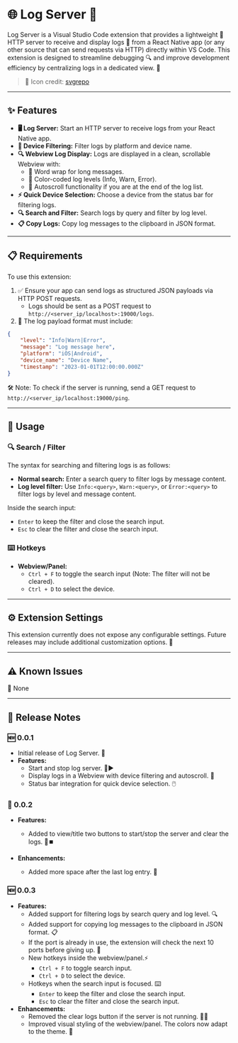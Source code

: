 # 🌐 Log Server 🚀

Log Server is a Visual Studio Code extension that provides a lightweight 🌟 HTTP server to receive and display logs 📜 from a React Native app (or any other source that can send requests via HTTP) directly within VS Code. This extension is designed to streamline debugging 🔍 and improve development efficiency by centralizing logs in a dedicated view. 🎯

> 🎨 Icon credit: [svgrepo](https://www.svgrepo.com/svg/279075/log-wood)

---

## ✨ Features

- **🖥️ Log Server:** Start an HTTP server to receive logs from your React Native app.
- **📱 Device Filtering:** Filter logs by platform and device name.
- **🔍 Webview Log Display:** Logs are displayed in a clean, scrollable Webview with:
  - 📜 Word wrap for long messages.
  - 🎨 Color-coded log levels (Info, Warn, Error).
  - 🔄 Autoscroll functionality if you are at the end of the log list.
- **⚡ Quick Device Selection:** Choose a device from the status bar for filtering logs.
- **🔍 Search and Filter:** Search logs by query and filter by log level.
- **📋 Copy Logs:** Copy log messages to the clipboard in JSON format.

---

## 📋 Requirements

To use this extension:

1. ✅ Ensure your app can send logs as structured JSON payloads via HTTP POST requests.
   - Logs should be sent as a POST request to `http://<server_ip/localhost>:19000/logs`.
2. 📝 The log payload format must include:
   
```json
{
    "level": "Info|Warn|Error",
    "message": "Log message here",
    "platform": "iOS|Android",
    "device_name": "Device Name",
    "timestamp": "2023-01-01T12:00:00.000Z"
}
```

🛠️ Note: To check if the server is running, send a GET request to `http://<server_ip/localhost:19000/ping`.

---

## 🚀 Usage

### 🔍 Search / Filter
The syntax for searching and filtering logs is as follows:
- **Normal search:** Enter a search query to filter logs by message content.
- **Log level filter:** Use `Info:<query>`, `Warn:<query>`, or `Error:<query>` to filter logs by level and message content.

Inside the search input:
- `Enter` to keep the filter and close the search input.
- `Esc` to clear the filter and close the search input.

### ⌨️ Hotkeys
- **Webview/Panel:**
  - `Ctrl + F` to toggle the search input (Note: The filter will not be cleared).
  - `Ctrl + D` to select the device.

---

## ⚙️ Extension Settings

This extension currently does not expose any configurable settings. Future releases may include additional customization options. 🔧

---

## ⚠️ Known Issues

🚫 None

---

## 📝 Release Notes

### 🆕 0.0.1

- Initial release of Log Server. 🎉
- **Features:**
  - Start and stop log server. 🛑▶️
  - Display logs in a Webview with device filtering and autoscroll. 🔄
  - Status bar integration for quick device selection. 🖱️

### 🔧 0.0.2

- **Features:**
  - Added to view/title two buttons to start/stop the server and clear the logs. 🧹⏹️

- **Enhancements:**
  - Added more space after the last log entry. 📏

### 🆕 0.0.3

- **Features:**
  - Added support for filtering logs by search query and log level. 🔍
  - Added support for copying log messages to the clipboard in JSON format. 📋
  - If the port is already in use, the extension will check the next 10 ports before giving up. 🛑
  - New hotkeys inside the webview/panel.⚡
    - `Ctrl + F` to toggle search input.
    - `Ctrl + D` to select the device.
  - Hotkeys when the search input is focused. ⌨️
    - `Enter` to keep the filter and close the search input.
    - `Esc` to clear the filter and close the search input.
- **Enhancements:**
  - Removed the clear logs button if the server is not running. 🚫🧹
  - Improved visual styling of the webview/panel. The colors now adapt to the theme. 🎨